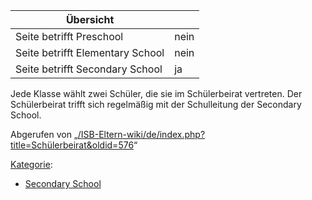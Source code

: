 | Übersicht | |
| --- | --- |
| Seite betrifft Preschool | nein |
| Seite betrifft Elementary School | nein |
| Seite betrifft Secondary School | ja |

Jede Klasse wählt zwei Schüler, die sie im Schülerbeirat vertreten. Der Schülerbeirat trifft sich regelmäßig mit der Schulleitung der Secondary School.

Abgerufen von „[/ISB-Eltern-wiki/de/index.php?title=Schülerbeirat&oldid=576](/ISB-Eltern-wiki/de/index.php?title=Sch%C3%BClerbeirat&oldid=576)“

[Kategorie](/ISB-Eltern-wiki/de/Spezial:Kategorien "Spezial:Kategorien"):

-   [Secondary School](/ISB-Eltern-wiki/de/Kategorie:Secondary_School "Kategorie:Secondary School")